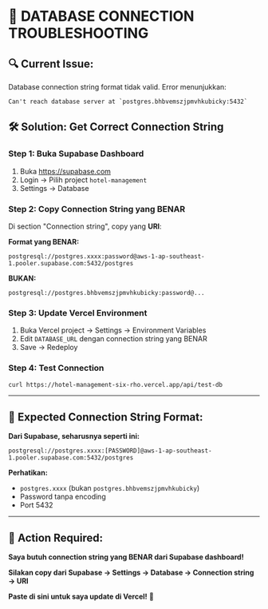 # 🚨 DATABASE CONNECTION TROUBLESHOOTING

## 🔍 **Current Issue:**
Database connection string format tidak valid. Error menunjukkan:
```
Can't reach database server at `postgres.bhbvemszjpmvhkubicky:5432`
```

## 🛠️ **Solution: Get Correct Connection String**

### **Step 1: Buka Supabase Dashboard**
1. Buka https://supabase.com
2. Login → Pilih project `hotel-management`
3. Settings → Database

### **Step 2: Copy Connection String yang BENAR**
Di section "Connection string", copy yang **URI**:

**Format yang BENAR:**
```
postgresql://postgres.xxxx:password@aws-1-ap-southeast-1.pooler.supabase.com:5432/postgres
```

**BUKAN:**
```
postgresql://postgres.bhbvemszjpmvhkubicky:password@...
```

### **Step 3: Update Vercel Environment**
1. Buka Vercel project → Settings → Environment Variables
2. Edit `DATABASE_URL` dengan connection string yang BENAR
3. Save → Redeploy

### **Step 4: Test Connection**
```bash
curl https://hotel-management-six-rho.vercel.app/api/test-db
```

---

## 🎯 **Expected Connection String Format:**

**Dari Supabase, seharusnya seperti ini:**
```
postgresql://postgres.xxxx:[PASSWORD]@aws-1-ap-southeast-1.pooler.supabase.com:5432/postgres
```

**Perhatikan:**
- `postgres.xxxx` (bukan `postgres.bhbvemszjpmvhkubicky`)
- Password tanpa encoding
- Port 5432

---

## 🚀 **Action Required:**

**Saya butuh connection string yang BENAR dari Supabase dashboard!**

**Silakan copy dari Supabase → Settings → Database → Connection string → URI**

**Paste di sini untuk saya update di Vercel!** 🔗